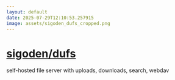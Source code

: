 ```yaml
---
layout: default
date: 2025-07-29T12:10:53.257915
image: assets/sigoden_dufs_cropped.png
---
```


# [sigoden/dufs](https://github.com/sigoden/dufs)

self-hosted file server with uploads, downloads, search, webdav
